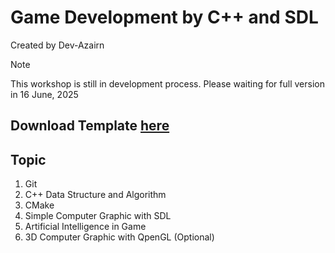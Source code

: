 # Game Development by C++ and SDL
Created by Dev-Azairn
> [!NOTE]
> This workshop is still in development process. Please waiting for full version in 16 June, 2025

## Download Template [here](https://github.com/dev-azairn/game-dev-workshop-template)

## Topic
1. Git
2. C++ Data Structure and Algorithm
3. CMake
4. Simple Computer Graphic with SDL
5. Artificial Intelligence in Game
6. 3D Computer Graphic with QpenGL (Optional)
